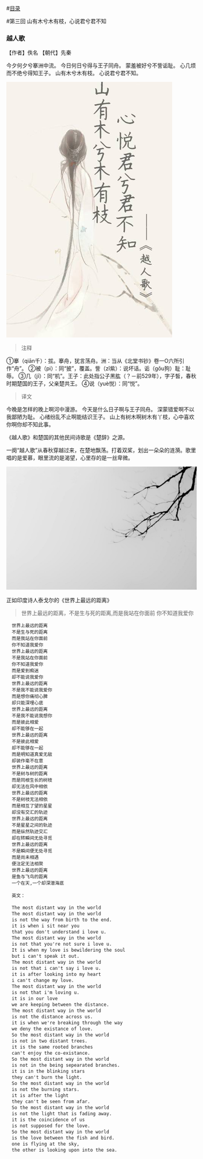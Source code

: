 #[目录](https://github.com/YouthSpace1912/Poem_Spring/blob/master/README.md)

#第三回 山有木兮木有枝，心说君兮君不知

### 越人歌

【作者】佚名 【朝代】先秦

今夕何夕兮搴洲中流。
今日何日兮得与王子同舟。
蒙羞被好兮不訾诟耻。
心几烦而不绝兮得知王子。
山有木兮木有枝。
心说君兮君不知。

<img src="https://github.com/YouthSpace1912/Poem_Spring/blob/master/images/%E5%BF%83%E6%82%A6%E5%90%9B%E5%85%AE%E5%90%9B%E4%B8%8D%E7%9F%A5.jpeg">

>注释

①搴（qiān千）：拔。搴舟，犹言荡舟。洲：当从《北堂书钞》卷一O六所引作“舟”。
②被（pi）：同“披”，覆盖。訾（zǐ紫）：说坏话。诟（gǒu狗）耻：耻辱。
③几（jī）：同“机”。王子：此处指公子黑肱（？－前529年），字子皙，春秋时期楚国的王子，父亲楚共王。
④说（yuè悦）：同“悦”。 


> 译文

今晚是怎样的晚上啊河中漫游。
今天是什么日子啊与王子同舟。
深蒙错爱啊不以我鄙陋为耻。
心绪纷乱不止啊能结识王子。
山上有树木啊树木有丫枝，心中喜欢你啊你却不知此事。

《越人歌》和楚国的其他民间诗歌是《楚辞》之源。

 一阕“越人歌”从春秋穿越过来，在楚地飘荡。打着双桨，划出一朵朵的涟漪。歌里唱的是爱慕，眼里流的是渴望，心里存的是一丝卑微。


<img src="https://github.com/YouthSpace1912/Poem_Spring/blob/master/images/%E5%B1%B1%E6%9C%89%E6%9C%A8%E5%85%AE%E6%9C%A8%E6%9C%89%E6%9E%9D.jpeg">

正如印度诗人泰戈尔的《世界上最远的距离》

 > 世界上最远的距离，不是生与死的距离,而是我站在你面前 你不知道我爱你 


      世界上最远的距离 
      不是生与死的距离 
      而是我站在你面前 
      你不知道我爱你 
      世界上最远的距离 
      不是我站在你面前 
      你不知道我爱你 
      而是爱到痴迷 
      却不能说我爱你 
      世界上最远的距离 
      不是我不能说我爱你 
      而是想你痛彻心脾 
      却只能深埋心底 
      世界上最远的距离 
      不是我不能说我想你 
      而是彼此相爱 
      却不能够在一起 
      世界上最远的距离 
      不是彼此相爱 
      却不能够在一起 
      而是明知道真爱无敌 
      却装作毫不在意 
      世界上最远的距离 
      不是树与树的距离 
      而是同根生长的树枝 
      却无法在风中相依 
      世界上最远的距离 
      不是树枝无法相依 
      而是相互了望的星星 
      却没有交汇的轨迹 
      世界上最远的距离 
      不是星星之间的轨迹 
      而是纵然轨迹交汇 
      却在转瞬间无处寻觅 
      世界上最远的距离 
      不是瞬间便无处寻觅 
      而是尚未相遇 
      便注定无法相聚 
      世界上最远的距离 
      是鱼与飞鸟的距离 
      一个在天,一个却深潜海底 
      
      英文：
       
      The most distant way in the world 
      The most distant way in the world 
      is not the way from birth to the end. 
      it is when i sit near you 
      that you don't understand i love u. 
      The most distant way in the world 
      is not that you're not sure i love u. 
      It is when my love is bewildering the soul 
      but i can't speak it out. 
      The most distant way in the world 
      is not that i can't say i love u. 
      it is after looking into my heart 
      i can't change my love. 
      The most distant way in the world 
      is not that i'm loving u. 
      it is in our love 
      we are keeping between the distance. 
      The most distant way in the world 
      is not the distance across us. 
      it is when we're breaking through the way 
      we deny the existance of love. 
      So the most distant way in the world 
      is not in two distant trees. 
      it is the same rooted branches 
      can't enjoy the co-existance. 
      So the most distant way in the world 
      is not in the being sepearated branches. 
      it is in the blinking stars 
      they can't burn the light. 
      So the most distant way in the world 
      is not the burning stars. 
      it is after the light 
      they can't be seen from afar. 
      So the most distant way in the world 
      is not the light that is fading away. 
      it is the coincidence of us 
      is not supposed for the love. 
      So the most distant way in the world 
      is the love between the fish and bird. 
      one is flying at the sky, 
      the other is looking upon into the sea.
